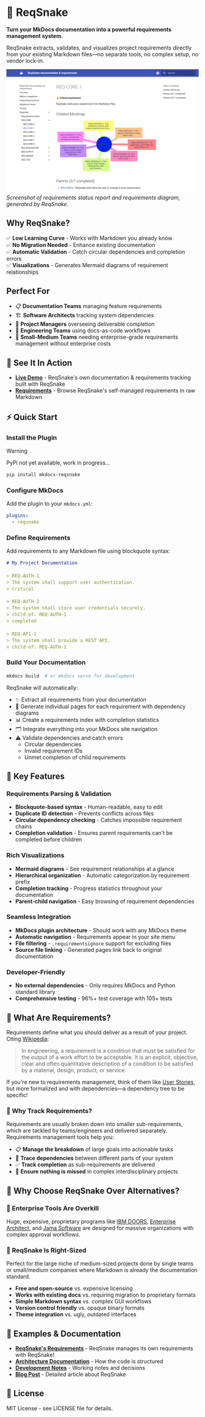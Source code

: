 # 🐍 ReqSnake

**Turn your MkDocs documentation into a powerful requirements management system.**

ReqSnake extracts, validates, and visualizes project requirements directly from
your existing Markdown files—no separate tools, no complex setup, no vendor
lock-in.

![Image containing requirements status report and a requirements diagram](./docs/demo.jpg)
<i style="text-align: center;">Screenshot of requirements status report and requirements diagram, generated by ReqSnake.</i>

## Why ReqSnake?

✅ **Low Learning Curve** - Works with Markdown you already know  
✅ **No Migration Needed** - Enhance existing documentation  
✅ **Automatic Validation** - Catch circular dependencies and completion errors  
✅ **Visualizations** - Generates Mermaid diagrams of requirement relationships

## Perfect For

- 📋 **Documentation Teams** managing feature requirements
- 🏗️ **Software Architects** tracking system dependencies
- 🚀 **Project Managers** overseeing deliverable completion
- 🔧 **Engineering Teams** using docs-as-code workflows
- 🏢 **Small-Medium Teams** needing enterprise-grade requirements management without enterprise costs

## 🌟 See It In Action

- **[Live Demo](https://wint3rmute.github.io/ReqSnake/)** - ReqSnake's own documentation & requirements tracking built with ReqSnake
- **[Requirements](./docs/)** - Browse ReqSnake's self-managed requirements in raw Markdown

## ⚡ Quick Start

### Install the Plugin

> [!WARNING]
> PyPi not yet available, work in progress...

```bash
pip install mkdocs-reqsnake
```

### Configure MkDocs

Add the plugin to your `mkdocs.yml`:

```yaml
plugins:
  - reqsnake
```

### Define Requirements

Add requirements to any Markdown file using blockquote syntax:

```markdown
# My Project Documentation

> REQ-AUTH-1
> The system shall support user authentication.
> critical

> REQ-AUTH-2
> The system shall store user credentials securely.
> child-of: REQ-AUTH-1
> completed

> REQ-API-1
> The system shall provide a REST API.
> child-of: REQ-AUTH-1
```

### Build Your Documentation

```bash
mkdocs build  # or mkdocs serve for development
```

ReqSnake will automatically:

- ✨ Extract all requirements from your documentation
- 📄 Generate individual pages for each requirement with dependency diagrams
- 📊 Create a requirements index with completion statistics
- 🗂️ Integrate everything into your MkDocs site navigation
- ⚠️ Validate dependencies and catch errors
  - Circular dependencies
  - Invalid requirement IDs
  - Unmet completion of child requirements

## 🚀 Key Features

### **Requirements Parsing & Validation**

- **Blockquote-based syntax** - Human-readable, easy to edit
- **Duplicate ID detection** - Prevents conflicts across files
- **Circular dependency checking** - Catches impossible requirement chains
- **Completion validation** - Ensures parent requirements can't be completed before children

### **Rich Visualizations**

- **Mermaid diagrams** - See requirement relationships at a glance
- **Hierarchical organization** - Automatic categorization by requirement prefix
- **Completion tracking** - Progress statistics throughout your documentation
- **Parent-child navigation** - Easy browsing of requirement dependencies

### **Seamless Integration**

- **MkDocs plugin architecture** - Should work with any MkDocs theme
- **Automatic navigation** - Requirements appear in your site menu
- **File filtering** - `.requirementsignore` support for excluding files
- **Source file linking** - Generated pages link back to original documentation

### **Developer-Friendly**

- **No external dependencies** - Only requires MkDocs and Python standard library
- **Comprehensive testing** - 96%+ test coverage with 105+ tests

## 📄 What Are Requirements?

Requirements define what you should deliver as a result of your project. Citing [Wikipedia](https://en.wikipedia.org/wiki/Requirements_management):

> In engineering, a requirement is a condition that must be satisfied
> for the output of a work effort to be acceptable. It is an explicit,
> objective, clear and often quantitative description of a condition
> to be satisfied by a material, design, product, or service.

If you're new to requirements management, think of them like [User
Stories](https://en.wikipedia.org/wiki/User_story), but more formalized and
with dependencies—a dependency tree to be specific!

### 🤔 Why Track Requirements?

Requirements are usually broken down into smaller sub-requirements, which are
tackled by teams/engineers and delivered separately. Requirements management
tools help you:

- 📋 **Manage the breakdown** of large goals into actionable tasks
- 🔗 **Trace dependencies** between different parts of your system
- ✅ **Track completion** as sub-requirements are delivered
- 🎯 **Ensure nothing is missed** in complex interdisciplinary projects

## 💎 Why Choose ReqSnake Over Alternatives?

### 🏢 Enterprise Tools Are Overkill

Huge, expensive, proprietary programs like [IBM
DOORS](https://www.ibm.com/docs/en/engineering-lifecycle-management-suite/doors/9.7.0?topic=overview-doors),
[Enterprise Architect](https://sparxsystems.com/), and [Jama
Software](https://www.jamasoftware.com/) are designed for massive organizations
with complex approval workflows.

### 🐍 ReqSnake Is Right-Sized

Perfect for the large niche of medium-sized projects done by single teams or
small/medium companies where Markdown is already the documentation standard.

- **Free and open-source** vs. expensive licensing
- **Works with existing docs** vs. requiring migration to proprietary formats
- **Simple Markdown syntax** vs. complex GUI workflows
- **Version control friendly** vs. opaque binary formats
- **Theme integration** vs. ugly, outdated interfaces

## 📖 Examples & Documentation

- **[ReqSnake's Requirements](./docs/)** - ReqSnake manages its own requirements with ReqSnake!
- **[Architecture Documentation](./ARCHITECTURE.md)** - How the code is structured
- **[Development Notes](./NOTES.md)** - Working notes and decisions
- **[Blog Post](https://baczek.me/reqsnake)** - Detailed article about ReqSnake

## 📝 License

MIT License - see LICENSE file for details.
